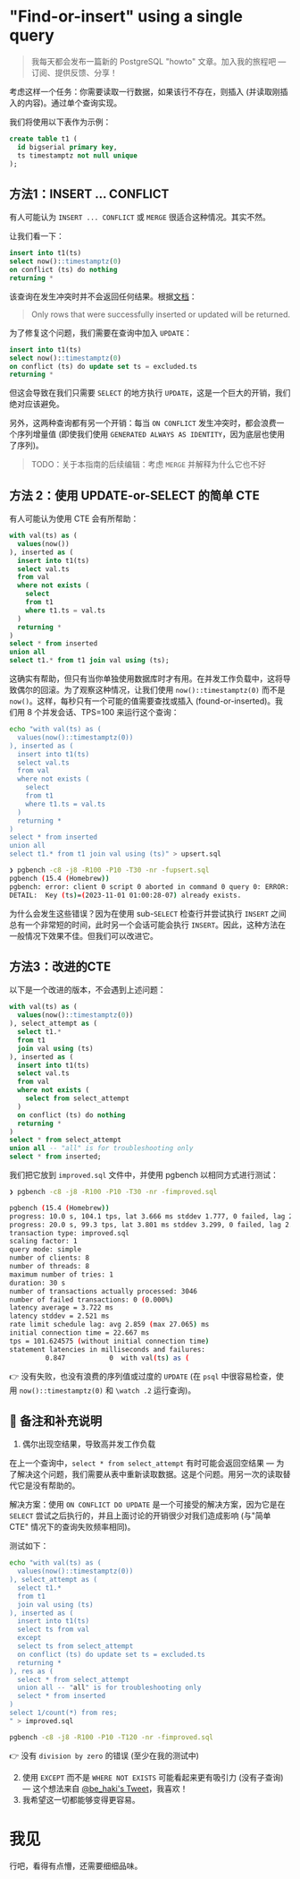 # "Find-or-insert" using a single query

>我每天都会发布一篇新的 PostgreSQL "howto" 文章。加入我的旅程吧 — 订阅、提供反馈、分享！

考虑这样一个任务：你需要读取一行数据，如果该行不存在，则插入 (并读取刚插入的内容)。通过单个查询实现。

我们将使用以下表作为示例：

```sql
create table t1 (
  id bigserial primary key,
  ts timestamptz not null unique
);
```

## 方法1：INSERT ... CONFLICT

有人可能认为 `INSERT ... CONFLICT` 或 `MERGE` 很适合这种情况。其实不然。

让我们看一下：

```sql
insert into t1(ts)
select now()::timestamptz(0)
on conflict (ts) do nothing
returning *
```

该查询在发生冲突时并不会返回任何结果。根据[文档](https://www.postgresql.org/docs/current/sql-insert.html)：

> Only rows that were successfully inserted or updated will be returned.

为了修复这个问题，我们需要在查询中加入 `UPDATE`：

```sql
insert into t1(ts)
select now()::timestamptz(0)
on conflict (ts) do update set ts = excluded.ts
returning *
```

但这会导致在我们只需要 `SELECT` 的地方执行 `UPDATE`，这是一个巨大的开销，我们绝对应该避免。

另外，这两种查询都有另一个开销：每当 `ON CONFLICT` 发生冲突时，都会浪费一个序列增量值 (即使我们使用 `GENERATED ALWAYS AS IDENTITY`，因为底层也使用了序列)。

>TODO：关于本指南的后续编辑：考虑 `MERGE` 并解释为什么它也不好

## 方法 2：使用 UPDATE-or-SELECT 的简单 CTE

有人可能认为使用 CTE 会有所帮助：

```sql
with val(ts) as (
  values(now())
), inserted as (
  insert into t1(ts)
  select val.ts
  from val
  where not exists (
    select
    from t1
    where t1.ts = val.ts
  )
  returning *
)
select * from inserted
union all
select t1.* from t1 join val using (ts);
```

这确实有帮助，但只有当你单独使用数据库时才有用。在并发工作负载中，这将导致偶尔的回滚。为了观察这种情况，让我们使用 `now()::timestamptz(0)` 而不是 `now()`。这样，每秒只有一个可能的值需要查找或插入 (found-or-inserted)。我们用 8 个并发会话、TPS=100 来运行这个查询：

```bash
echo "with val(ts) as (
  values(now()::timestamptz(0))
), inserted as (
  insert into t1(ts)
  select val.ts
  from val
  where not exists (
    select
    from t1
    where t1.ts = val.ts
  )
  returning *
)
select * from inserted
union all
select t1.* from t1 join val using (ts)" > upsert.sql

❯ pgbench -c8 -j8 -R100 -P10 -T30 -nr -fupsert.sql
pgbench (15.4 (Homebrew))
pgbench: error: client 0 script 0 aborted in command 0 query 0: ERROR:  duplicate key value violates unique constraint "t1_ts_key"
DETAIL:  Key (ts)=(2023-11-01 01:00:28-07) already exists.
```

为什么会发生这些错误？因为在使用 sub-`SELECT` 检查行并尝试执行 `INSERT` 之间总有一个非常短的时间，此时另一个会话可能会执行 `INSERT`。因此，这种方法在一般情况下效果不佳。但我们可以改进它。

## 方法3：改进的CTE

以下是一个改进的版本，不会遇到上述问题：

```sql
with val(ts) as (
  values(now()::timestamptz(0))
), select_attempt as (
  select t1.*
  from t1
  join val using (ts)
), inserted as (
  insert into t1(ts)
  select val.ts
  from val
  where not exists (
    select from select_attempt
  )
  on conflict (ts) do nothing
  returning *
)
select * from select_attempt
union all -- "all" is for troubleshooting only
select * from inserted;
```

我们把它放到 `improved.sql` 文件中，并使用 pgbench 以相同方式进行测试：

```bash
❯ pgbench -c8 -j8 -R100 -P10 -T30 -nr -fimproved.sql

pgbench (15.4 (Homebrew))
progress: 10.0 s, 104.1 tps, lat 3.666 ms stddev 1.777, 0 failed, lag 2.849 ms
progress: 20.0 s, 99.3 tps, lat 3.801 ms stddev 3.299, 0 failed, lag 2.852 ms
transaction type: improved.sql
scaling factor: 1
query mode: simple
number of clients: 8
number of threads: 8
maximum number of tries: 1
duration: 30 s
number of transactions actually processed: 3046
number of failed transactions: 0 (0.000%)
latency average = 3.722 ms
latency stddev = 2.521 ms
rate limit schedule lag: avg 2.859 (max 27.065) ms
initial connection time = 22.667 ms
tps = 101.624575 (without initial connection time)
statement latencies in milliseconds and failures:
         0.847           0  with val(ts) as (
```

👉 没有失败，也没有浪费的序列值或过度的 `UPDATE` (在 `psql` 中很容易检查，使用 `now()::timestamptz(0)` 和 `\watch .2` 运行查询)。

## 📝 备注和补充说明

1. 偶尔出现空结果，导致高并发工作负载

 在上一个查询中，`select * from select_attempt` 有时可能会返回空结果 — 为了解决这个问题，我们需要从表中重新读取数据。这是个问题。用另一次的读取替代它是没有帮助的。

解决方案：使用 `ON CONFLICT DO UPDATE` 是一个可接受的解决方案，因为它是在 `SELECT` 尝试之后执行的，并且上面讨论的开销很少对我们造成影响 (与"简单 CTE" 情况下的查询失败频率相同)。

测试如下：

```bash
echo "with val(ts) as (
  values(now()::timestamptz(0))
), select_attempt as (
  select t1.*
  from t1
  join val using (ts)
), inserted as (
  insert into t1(ts)
  select ts from val
  except
  select ts from select_attempt
  on conflict (ts) do update set ts = excluded.ts
  returning *
), res as (
  select * from select_attempt
  union all -- "all" is for troubleshooting only
  select * from inserted
)
select 1/count(*) from res;
" > improved.sql

pgbench -c8 -j8 -R100 -P10 -T120 -nr -fimproved.sql
```

👉 没有 `division by zero` 的错误 (至少在我的测试中)

2. 使用 `EXCEPT` 而不是 `WHERE NOT EXISTS` 可能看起来更有吸引力 (没有子查询) — 这个想法来自 [@be_haki's Tweet](https://twitter.com/be_haki/status/1718993194938187935)，我喜欢！
3. 我希望这一切都能够变得更容易。

# 我见

行吧，看得有点懵，还需要细细品味。
